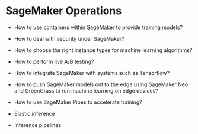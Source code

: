 # SageMaker Operations

- How to use containers within SageMaker to provide training models?

- How to deal with security under SageMaker?

- How to choose the right instance types for machine learning algorithms?

- How to perform live A/B testing?

- How to integrate SageMaker with systems such as Tensorflow?

- How to push SageMaker models out to the edge using SageMaker Neo and GreenGrass to run machine learning on edge devices?

- How to use SageMaker Pipes to accelerate training?

- Elastic inference

- Inference pipelines
